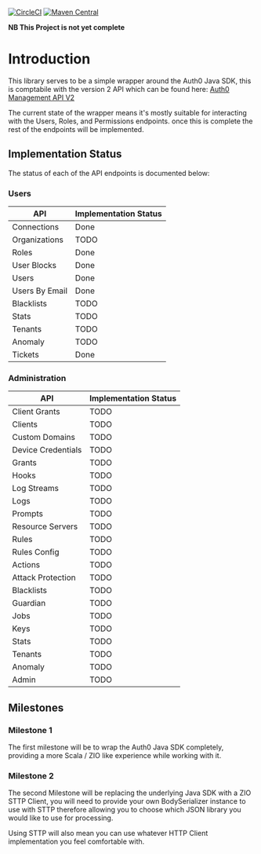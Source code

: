 [![CircleCI](https://circleci.com/gh/Executioner1939/zio-auth0.svg?style=shield&circle-token=0788f14be0abb7f8ab8194fbd2cd179122b3ee85)](https://circleci.com/gh/Executioner1939/zio-auth0)
[![Maven Central](https://img.shields.io/maven-central/v/io.bitlevel/zio-auth0_2.13.svg)](https://search.maven.org/search?q=a:zio-auth0)

**NB This Project is not yet complete**

# Introduction
This library serves to be a simple wrapper around the Auth0 Java SDK, this is comptabile with the version 2 API which can be found here:
[Auth0 Management API V2](https://auth0.com/docs/api/management/v2)

The current state of the wrapper means it's mostly suitable for interacting with the Users, Roles, and Permissions endpoints. once this is
complete the rest of the endpoints will be implemented.

## Implementation Status

The status of each of the API endpoints is documented below:

### Users

| API                | Implementation Status |
|--------------------|-----------------------|
| Connections        | Done                  |
| Organizations      | TODO                  |
| Roles              | Done                  |
| User Blocks        | Done                  |
| Users              | Done                  |
| Users By Email     | Done                  |
| Blacklists         | TODO                  |
| Stats              | TODO                  |
| Tenants            | TODO                  |
| Anomaly            | TODO                  |
| Tickets            | Done                  |

### Administration
| API                | Implementation Status |
|--------------------|-----------------------|
| Client Grants      | TODO                  |
| Clients            | TODO                  |
| Custom Domains     | TODO                  |
| Device Credentials | TODO                  |
| Grants             | TODO                  |
| Hooks              | TODO                  |
| Log Streams        | TODO                  |
| Logs               | TODO                  |
| Prompts            | TODO                  |
| Resource Servers   | TODO                  |
| Rules              | TODO                  |
| Rules Config       | TODO                  |
| Actions            | TODO                  |
| Attack Protection  | TODO                  |
| Blacklists         | TODO                  |
| Guardian           | TODO                  |
| Jobs               | TODO                  |
| Keys               | TODO                  |
| Stats              | TODO                  |
| Tenants            | TODO                  |
| Anomaly            | TODO                  |
| Admin              | TODO                  |

## Milestones

### Milestone 1

The first milestone will be to wrap the Auth0 Java SDK completely, providing a more Scala / ZIO like experience while working with it.

### Milestone 2

The second Milestone will be replacing the underlying Java SDK with a ZIO STTP Client,
you will need to provide your own BodySerializer instance to use with STTP therefore allowing you to choose which JSON library you would
like to use for processing.

Using STTP will also mean you can use whatever HTTP Client implementation you feel comfortable with.

